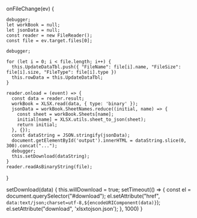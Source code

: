onFileChange(ev) {


    debugger;
    let workBook = null;
    let jsonData = null;
    const reader = new FileReader();
    const file = ev.target.files[0];

    debugger;

    for (let i = 0; i < file.length; i++) {
      this.UpdateDataTbl.push({ "FileName": file[i].name, "FileSize": file[i].size, "FileType": file[i].type })
      this.rowData = this.UpdateDataTbl;
    }

    reader.onload = (event) => {
      const data = reader.result;
      workBook = XLSX.read(data, { type: 'binary' });
      jsonData = workBook.SheetNames.reduce((initial, name) => {
        const sheet = workBook.Sheets[name];
        initial[name] = XLSX.utils.sheet_to_json(sheet);
        return initial;
      }, {});
      const dataString = JSON.stringify(jsonData);
      document.getElementById('output').innerHTML = dataString.slice(0, 300).concat("...");
      debugger;
      this.setDownload(dataString);
    }
    reader.readAsBinaryString(file);
  }


  setDownload(data) {
    this.willDownload = true;
    setTimeout(() => {
      const el = document.querySelector("#download");
      el.setAttribute("href", `data:text/json;charset=utf-8,${encodeURIComponent(data)}`);
      el.setAttribute("download", 'xlsxtojson.json');
    }, 1000)
  }
